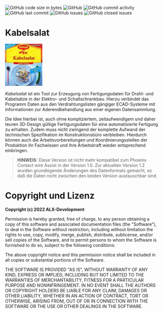 ![GitHub code size in bytes](https://img.shields.io/github/languages/code-size/alx-development-de/ecad_kabelsalat)
![GitHub](https://img.shields.io/github/license/alx-development-de/ecad_kabelsalat)
![GitHub commit activity](https://img.shields.io/github/commit-activity/y/alx-development-de/ecad_kabelsalat)
![GitHub last commit](https://img.shields.io/github/last-commit/alx-development-de/ecad_kabelsalat)
![GitHub issues](https://img.shields.io/github/issues-raw/alx-development-de/ecad_kabelsalat)
![GitHub closed issues](https://img.shields.io/github/issues-closed-raw/alx-development-de/ecad_kabelsalat)

# Kabelsalat
![Das Kabelsalat-Titelbild](img/Kabelsalat.png "Kabelsalat")

*Kabelsalat* ist ein Tool zur Erzeugung von Fertigungsdaten für Draht- und Kabelsätze
in der Elektro- und Schaltschrankbau. Hierzu verbindet das Programm Daten aus den Verdrahtungslisten
gängiger ECAD-Systeme mit Informationen zur Aderendbehandlung aus einer eigenen Datensammlung.

Die Idee hierbei ist, auch ohne kompliziertem, zeitaufwendigem und daher teuren 3D-Design gültige
Fertigungsdaten für eine automatisierte Fertigung zu erhalten. Zudem muss nicht zwingend der komplette
Aufwand der technischen Spezifikation im Konstruktionsbüro verbleiben. Hierdurch können auch die
Arbeitsvorbereitungen und Koordinierungsstellen der Produktion ihr Fachwissen und ihre Arbeitskraft
wieder entsprechend einbringen.

 > **HINWEIS:** Diese Version ist nicht mehr kompatibel zum Phoenix Contact wire Assist in der Version 1.0.
 > Zur aktuellen Version 1.2 wurden grundlegende Änderungen des Datenformats gemacht, so daß die Daten nicht zwischen
 > den beiden Version austauschbar sind.

# Copyright und Lizenz

**Copyright (c) 2022 ALX-Development**

Permission is hereby granted, free of charge, to any person obtaining a copy
of this software and associated documentation files (the "Software"), to deal
in the Software without restriction, including without limitation the rights
to use, copy, modify, merge, publish, distribute, sublicense, and/or sell
copies of the Software, and to permit persons to whom the Software is
furnished to do so, subject to the following conditions:

The above copyright notice and this permission notice shall be included in all
copies or substantial portions of the Software.

THE SOFTWARE IS PROVIDED "AS IS", WITHOUT WARRANTY OF ANY KIND, EXPRESS OR
IMPLIED, INCLUDING BUT NOT LIMITED TO THE WARRANTIES OF MERCHANTABILITY,
FITNESS FOR A PARTICULAR PURPOSE AND NONINFRINGEMENT. IN NO EVENT SHALL THE
AUTHORS OR COPYRIGHT HOLDERS BE LIABLE FOR ANY CLAIM, DAMAGES OR OTHER
LIABILITY, WHETHER IN AN ACTION OF CONTRACT, TORT OR OTHERWISE, ARISING FROM,
OUT OF OR IN CONNECTION WITH THE SOFTWARE OR THE USE OR OTHER DEALINGS IN THE
SOFTWARE.